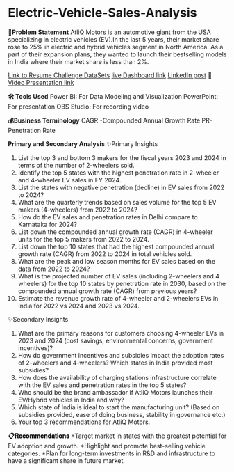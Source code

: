 # Electric-Vehicle-Sales-Analysis
**📝Problem Statement**
  AtliQ Motors is an automotive giant from the USA specializing in electric vehicles (EV).In the last 5 years, their market share rose to 25% in electric and hybrid vehicles segment in North America. As a part of their expansion plans, they wanted to launch their bestselling models in India where their market share is less than 2%.

[Link to Resume Challenge DataSets](12-https://codebasics.io/challenge/codebasics-resume-project-challenge)
[live Dashboard link](https://app.powerbi.com/view?r=eyJrIjoiNDMxYWRiYjktZTljZi00MGRlLWFiZTEtMjM2MDc3N2NmMzcyIiwidCI6ImM2ZTU0OWIzLTVmNDUtNDAzMi1hYWU5LWQ0MjQ0ZGM1YjJjNCJ9&pageName=b1a74083ede1dad7a60d)
[LinkedIn post](https://www.linkedin.com/posts/mounika-vemula9423_%3F%3F%3F%3F%3F%3F%3F%3F-%3F%3F%3F%3F%3F%3F%3F-%3F%3F%3F%3F%3F-activity-7231238639509286912-26Iy?utm_source=share&utm_medium=member_desktop)
🎥[Video Presentation link](https://lnkd.in/g9VXHrVi)

**🛠 Tools Used**
Power BI: For Data Modeling and Visualization
PowerPoint: For presentation
OBS Studio: For recording video

**💰Business Terminology**
CAGR -Compounded Annual Growth Rate
PR-Penetration Rate

**Primary and Secondary Analysis**
✨Primary Insights
  1. List the top 3 and bottom 3 makers for the fiscal years 2023 and 2024 in terms of the number of 2-wheelers sold. 
  2. Identify the top 5 states with the highest penetration rate in 2-wheeler and 4-wheeler EV sales in FY 2024. 
  3. List the states with negative penetration (decline) in EV sales from 2022 to 2024? 
  4. What are the quarterly trends based on sales volume for the top 5 EV makers (4-wheelers) from 2022 to 2024? 
  5. How do the EV sales and penetration rates in Delhi compare to Karnataka for 2024? 
  6. List down the compounded annual growth rate (CAGR) in 4-wheeler units for the top 5 makers from 2022 to 2024. 
  7. List down the top 10 states that had the highest compounded annual growth rate (CAGR) from 2022 to 2024 in total vehicles sold. 
  8. What are the peak and low season months for EV sales based on the data from 2022 to 2024? 
  9. What is the projected number of EV sales (including 2-wheelers and 4 wheelers) for the top 10 states by penetration rate in 2030, based   on the compounded annual growth rate (CAGR) from previous years? 
  10. Estimate the revenue growth rate of 4-wheeler and 2-wheelers EVs in India for 2022 vs 2024 and 2023 vs 2024.

✨Secondary Insights
  1. What are the primary reasons for customers choosing 4-wheeler EVs in 2023 and 2024 (cost savings, environmental concerns, government 
  incentives)? 
  2. How do government incentives and subsidies impact the adoption rates of 2-wheelers and 4-wheelers? Which states in India provided       most subsidies? 
  3. How does the availability of charging stations infrastructure correlate with the EV sales and penetration rates in the top 5 states? 
  4. Who should be the brand ambassador if AtliQ Motors launches their EV/Hybrid vehicles in India and why? 
  5. Which state of India is ideal to start the manufacturing unit? (Based on subsidies provided, ease of doing business, stability in       governance etc.) 
  6. Your top 3 recommendations for AtliQ Motors.

**📋𝐑𝐞𝐜𝐨𝐦𝐦𝐞𝐧𝐝𝐚𝐭𝐢𝐨𝐧𝐬**
*Target market in  states with the greatest potential for EV adoption and growth.
*Highlight and promote best-selling vehicle categories.
*Plan for long-term investments in R&D and infrastructure to have a significant share in future market.
